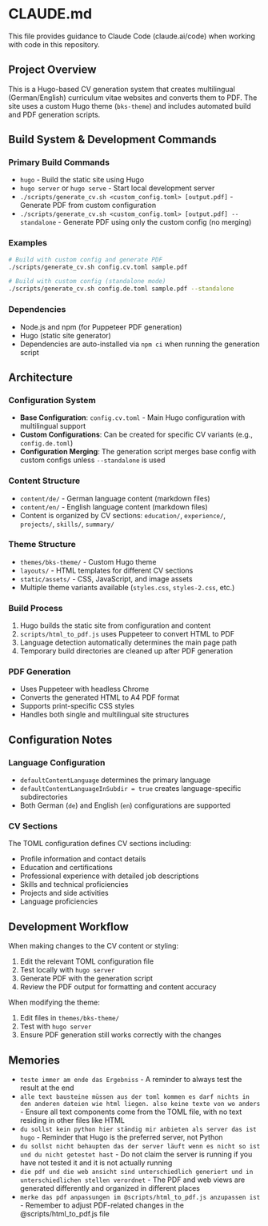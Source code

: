 # CLAUDE.md

This file provides guidance to Claude Code (claude.ai/code) when working with code in this repository.

## Project Overview

This is a Hugo-based CV generation system that creates multilingual (German/English) curriculum vitae websites and converts them to PDF. The site uses a custom Hugo theme (`bks-theme`) and includes automated build and PDF generation scripts.

## Build System & Development Commands

### Primary Build Commands
- `hugo` - Build the static site using Hugo
- `hugo server` or `hugo serve` - Start local development server
- `./scripts/generate_cv.sh <custom_config.toml> [output.pdf]` - Generate PDF from custom configuration
- `./scripts/generate_cv.sh <custom_config.toml> [output.pdf] --standalone` - Generate PDF using only the custom config (no merging)

### Examples
```bash
# Build with custom config and generate PDF
./scripts/generate_cv.sh config.cv.toml sample.pdf

# Build with custom config (standalone mode)
./scripts/generate_cv.sh config.de.toml sample.pdf --standalone
```

### Dependencies
- Node.js and npm (for Puppeteer PDF generation)
- Hugo (static site generator)
- Dependencies are auto-installed via `npm ci` when running the generation script

## Architecture

### Configuration System
- **Base Configuration**: `config.cv.toml` - Main Hugo configuration with multilingual support
- **Custom Configurations**: Can be created for specific CV variants (e.g., `config.de.toml`)
- **Configuration Merging**: The generation script merges base config with custom configs unless `--standalone` is used

### Content Structure
- `content/de/` - German language content (markdown files)
- `content/en/` - English language content (markdown files)
- Content is organized by CV sections: `education/`, `experience/`, `projects/`, `skills/`, `summary/`

### Theme Structure
- `themes/bks-theme/` - Custom Hugo theme
- `layouts/` - HTML templates for different CV sections
- `static/assets/` - CSS, JavaScript, and image assets
- Multiple theme variants available (`styles.css`, `styles-2.css`, etc.)

### Build Process
1. Hugo builds the static site from configuration and content
2. `scripts/html_to_pdf.js` uses Puppeteer to convert HTML to PDF
3. Language detection automatically determines the main page path
4. Temporary build directories are cleaned up after PDF generation

### PDF Generation
- Uses Puppeteer with headless Chrome
- Converts the generated HTML to A4 PDF format
- Supports print-specific CSS styles
- Handles both single and multilingual site structures

## Configuration Notes

### Language Configuration
- `defaultContentLanguage` determines the primary language
- `defaultContentLanguageInSubdir = true` creates language-specific subdirectories
- Both German (`de`) and English (`en`) configurations are supported

### CV Sections
The TOML configuration defines CV sections including:
- Profile information and contact details
- Education and certifications
- Professional experience with detailed job descriptions
- Skills and technical proficiencies
- Projects and side activities
- Language proficiencies

## Development Workflow

When making changes to the CV content or styling:
1. Edit the relevant TOML configuration file
2. Test locally with `hugo server`
3. Generate PDF with the generation script
4. Review the PDF output for formatting and content accuracy

When modifying the theme:
1. Edit files in `themes/bks-theme/`
2. Test with `hugo server`
3. Ensure PDF generation still works correctly with the changes

## Memories
- `teste immer am ende das Ergebniss` - A reminder to always test the result at the end
- `alle text bausteine müssen aus der toml kommen es darf nichts in den anderen dateien wie html liegen. also keine texte von wo anders` - Ensure all text components come from the TOML file, with no text residing in other files like HTML
- `du sollst kein python hier ständig mir anbieten als server das ist hugo` - Reminder that Hugo is the preferred server, not Python
- `du sollst nicht behaupten das der server läuft wenn es nicht so ist und du nicht getestet hast` - Do not claim the server is running if you have not tested it and it is not actually running
- `die pdf und die web ansicht sind unterschiedlich generiert und in unterschiedlichen stellen verordnet` - The PDF and web views are generated differently and organized in different places
- `merke das pdf anpassungen im @scripts/html_to_pdf.js anzupassen ist` - Remember to adjust PDF-related changes in the @scripts/html_to_pdf.js file